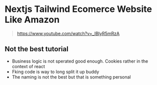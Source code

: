 # Nextjs Tailwind Ecomerce Website Like Amazon
> https://www.youtube.com/watch?v=_IBlyR5mRzA

## Not the best tutorial
* Business logic is not sperated good enough. Cookies rather in the context of react
* Fking code is way to long split it up buddy
* The naming is not the best but that is something personal